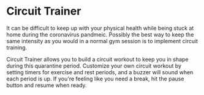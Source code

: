 # Circuit Trainer

It can be difficult to keep up with your physical health while being stuck at home during the coronavirus pandmeic. 
Possibly the best way to keep the same intensity as you would in a normal gym session is to implement circuit training.

Circuit Trainer allows you to build a circuit workout to keep you in shape during this quarantine period. 
Customize your own circuit workout by setting timers for exercise and rest periods, and a buzzer will sound when each period is up.
If you're feeling like you need a break, hit the pause button and resume when ready.
